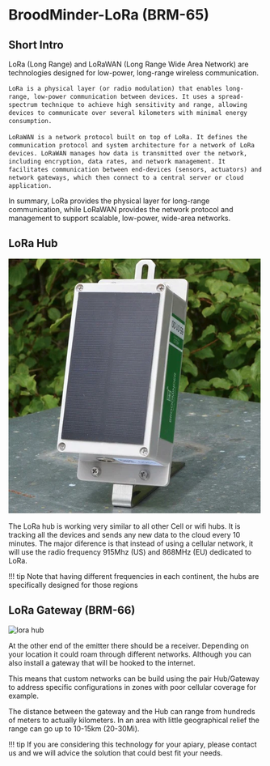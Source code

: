 
# BroodMinder-LoRa (BRM-65)

## Short Intro
LoRa (Long Range) and LoRaWAN (Long Range Wide Area Network) are technologies designed for low-power, long-range wireless communication.

    LoRa is a physical layer (or radio modulation) that enables long-range, low-power communication between devices. It uses a spread-spectrum technique to achieve high sensitivity and range, allowing devices to communicate over several kilometers with minimal energy consumption.

    LoRaWAN is a network protocol built on top of LoRa. It defines the communication protocol and system architecture for a network of LoRa devices. LoRaWAN manages how data is transmitted over the network, including encryption, data rates, and network management. It facilitates communication between end-devices (sensors, actuators) and network gateways, which then connect to a central server or cloud application.

In summary, LoRa provides the physical layer for long-range communication, while LoRaWAN provides the network protocol and management to support scalable, low-power, wide-area networks.

## LoRa Hub

![lora hub](../assets/60_hubs.assets/lora/lora_hub.png)

The LoRa hub is working very similar to all other Cell or wifi hubs. It is tracking all the devices and sends any new data to the cloud every 10 minutes. The major diference is that instead of using a cellular network, it will use the radio frequency 915Mhz (US) and 868MHz (EU) dedicated to LoRa.

!!! tip
    Note that having different frequencies in each continent, the hubs are specifically designed for those regions

## LoRa Gateway (BRM-66)

![lora hub](../assets/60_hubs.assets/lora/Rak_Gateway.png)

At the other end of the emitter there should be a receiver. Depending on your location it could roam through different networks. Although you can also install a gateway that will be hooked to the internet.

This means that custom networks can be build using the pair Hub/Gateway to address specific configurations in zones with poor cellular coverage for example. 

The distance between the gateway and the Hub can range from hundreds of meters to actually kilometers. In an area with little geographical relief the range can go up to 10-15km (20-30Mi).


!!! tip
    If you are considering this technology for your apiary, please contact us and we will advice the solution that could best fit your needs.